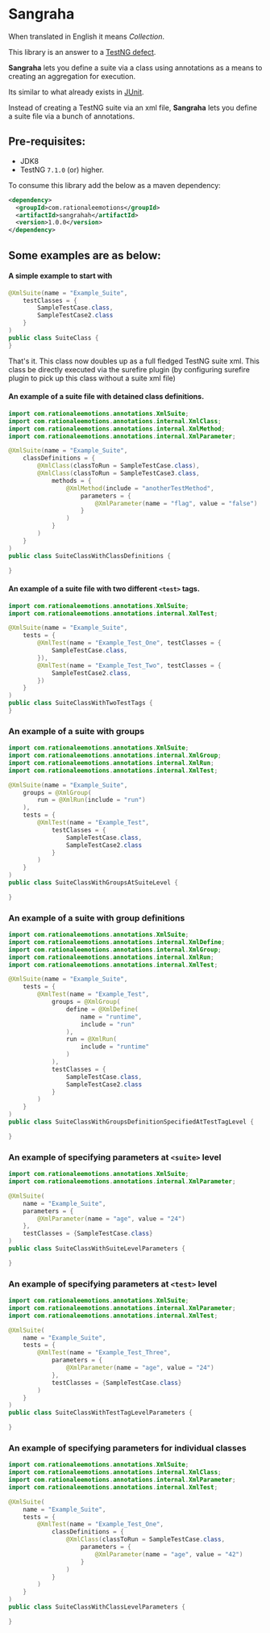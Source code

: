 # Sangraha

When translated in English it means *Collection*.

This library is an answer to a [TestNG defect](https://github.com/cbeust/testng/issues/2331).

**Sangraha** lets you define a suite via a class using annotations as a means to creating an aggregation for execution. 

Its similar to what already exists in [JUnit](https://github.com/junit-team/junit4/wiki/aggregating-tests-in-suites).

Instead of creating a TestNG suite via an xml file, **Sangraha** lets you define a suite file via a bunch of annotations.

## Pre-requisites:

* JDK8
* TestNG `7.1.0` (or) higher.

To consume this library add the below as a maven dependency:

```xml
<dependency>
  <groupId>com.rationaleemotions</groupId>
  <artifactId>sangrahah</artifactId>
  <version>1.0.0</version>
</dependency>
```

## Some examples are as below:

#### A simple example to start with

```java
@XmlSuite(name = "Example_Suite",
    testClasses = {
        SampleTestCase.class,
        SampleTestCase2.class
    }
)
public class SuiteClass {
}
```

That's it. This class now doubles up as a full fledged TestNG suite xml. This class be directly executed via the surefire plugin (by configuring surefire plugin to pick up this class without a suite xml file)

#### An example of a suite file with detained class definitions.

```java
import com.rationaleemotions.annotations.XmlSuite;
import com.rationaleemotions.annotations.internal.XmlClass;
import com.rationaleemotions.annotations.internal.XmlMethod;
import com.rationaleemotions.annotations.internal.XmlParameter;

@XmlSuite(name = "Example_Suite",
    classDefinitions = {
        @XmlClass(classToRun = SampleTestCase.class),
        @XmlClass(classToRun = SampleTestCase3.class,
            methods = {
                @XmlMethod(include = "anotherTestMethod",
                    parameters = {
                        @XmlParameter(name = "flag", value = "false")
                    }
                )
            }
        )
    }
)
public class SuiteClassWithClassDefinitions {

}
```

#### An example of a suite file with two different `<test>` tags.

```java
import com.rationaleemotions.annotations.XmlSuite;
import com.rationaleemotions.annotations.internal.XmlTest;

@XmlSuite(name = "Example_Suite",
    tests = {
        @XmlTest(name = "Example_Test_One", testClasses = {
            SampleTestCase.class,
        }),
        @XmlTest(name = "Example_Test_Two", testClasses = {
            SampleTestCase2.class,
        })
    }
)
public class SuiteClassWithTwoTestTags {
}
```

### An example of a suite with groups

```java
import com.rationaleemotions.annotations.XmlSuite;
import com.rationaleemotions.annotations.internal.XmlGroup;
import com.rationaleemotions.annotations.internal.XmlRun;
import com.rationaleemotions.annotations.internal.XmlTest;

@XmlSuite(name = "Example_Suite",
    groups = @XmlGroup(
        run = @XmlRun(include = "run")
    ),
    tests = {
        @XmlTest(name = "Example_Test",
            testClasses = {
                SampleTestCase.class,
                SampleTestCase2.class
            }
        )
    }
)
public class SuiteClassWithGroupsAtSuiteLevel {

}
```

### An example of a suite with group definitions

```java
import com.rationaleemotions.annotations.XmlSuite;
import com.rationaleemotions.annotations.internal.XmlDefine;
import com.rationaleemotions.annotations.internal.XmlGroup;
import com.rationaleemotions.annotations.internal.XmlRun;
import com.rationaleemotions.annotations.internal.XmlTest;

@XmlSuite(name = "Example_Suite",
    tests = {
        @XmlTest(name = "Example_Test",
            groups = @XmlGroup(
                define = @XmlDefine(
                    name = "runtime",
                    include = "run"
                ),
                run = @XmlRun(
                    include = "runtime"
                )
            ),
            testClasses = {
                SampleTestCase.class,
                SampleTestCase2.class
            }
        )
    }
)
public class SuiteClassWithGroupsDefinitionSpecifiedAtTestTagLevel {

}
```

### An example of specifying parameters at `<suite>` level

```java
import com.rationaleemotions.annotations.XmlSuite;
import com.rationaleemotions.annotations.internal.XmlParameter;

@XmlSuite(
    name = "Example_Suite",
    parameters = {
        @XmlParameter(name = "age", value = "24")
    },
    testClasses = {SampleTestCase.class}
)
public class SuiteClassWithSuiteLevelParameters {

}

```

### An example of specifying parameters at `<test>` level

```java
import com.rationaleemotions.annotations.XmlSuite;
import com.rationaleemotions.annotations.internal.XmlParameter;
import com.rationaleemotions.annotations.internal.XmlTest;

@XmlSuite(
    name = "Example_Suite",
    tests = {
        @XmlTest(name = "Example_Test_Three",
            parameters = {
                @XmlParameter(name = "age", value = "24")
            },
            testClasses = {SampleTestCase.class}
        )
    }
)
public class SuiteClassWithTestTagLevelParameters {

}

```

### An example of specifying parameters for individual classes

```java
import com.rationaleemotions.annotations.XmlSuite;
import com.rationaleemotions.annotations.internal.XmlClass;
import com.rationaleemotions.annotations.internal.XmlParameter;
import com.rationaleemotions.annotations.internal.XmlTest;

@XmlSuite(
    name = "Example_Suite",
    tests = {
        @XmlTest(name = "Example_Test_One",
            classDefinitions = {
                @XmlClass(classToRun = SampleTestCase.class,
                    parameters = {
                        @XmlParameter(name = "age", value = "42")
                    }
                )
            }
        )
    }
)
public class SuiteClassWithClassLevelParameters {

}

```

